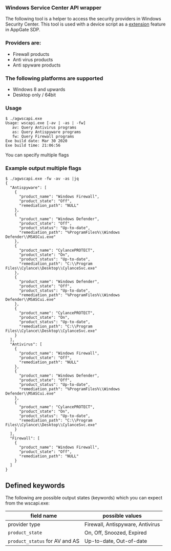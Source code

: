 ### Windows Service Center API wrapper
The following tool is a helper to access the security providers in Windows Security Center. This tool is used with a device script as a [extension](../sdp-extensions) feature in AppGate SDP. 

### Providers are:
* Firewall products
* Anti virus products
* Anti spyware products

### The following platforms are supported
* Windows 8 and upwards
* Desktop only / 64bit

### Usage
```
$ ./agwscapi.exe
Usage: wscapi.exe [-av | -as | -fw]
   av: Query Antivirus programs
   as: Query Antispyware programs
   fw: Query Firewall programs
Exe build date: Mar 30 2020
Exe build time: 21:06:56
```

You can specify multiple flags 

### Example output multiple flags
```
$ ./agwscapi.exe -fw -av -as |jq
{
  "Antispyware": [
    {
      "product_name": "Windows Firewall",
      "product_state": "Off",
      "remediation_path": "NULL"
    },
    {
      "product_name": "Windows Defender",
      "product_state": "Off",
      "product_status": "Up-to-date",
      "remediation_path": "%ProgramFiles%\\Windows Defender\\MSASCui.exe"
    },
    {
      "product_name": "CylancePROTECT",
      "product_state": "On",
      "product_status": "Up-to-date",
      "remediation_path": "C:\\Program Files\\Cylance\\Desktop\\CylanceSvc.exe"
    },
    {
      "product_name": "Windows Defender",
      "product_state": "Off",
      "product_status": "Up-to-date",
      "remediation_path": "%ProgramFiles%\\Windows Defender\\MSASCui.exe"
    },
    {
      "product_name": "CylancePROTECT",
      "product_state": "On",
      "product_status": "Up-to-date",
      "remediation_path": "C:\\Program Files\\Cylance\\Desktop\\CylanceSvc.exe"
    }
  ],
  "Antivirus": [
    {
      "product_name": "Windows Firewall",
      "product_state": "Off",
      "remediation_path": "NULL"
    },
    {
      "product_name": "Windows Defender",
      "product_state": "Off",
      "product_status": "Up-to-date",
      "remediation_path": "%ProgramFiles%\\Windows Defender\\MSASCui.exe"
    },
    {
      "product_name": "CylancePROTECT",
      "product_state": "On",
      "product_status": "Up-to-date",
      "remediation_path": "C:\\Program Files\\Cylance\\Desktop\\CylanceSvc.exe"
    }
  ],
  "Firewall": [
    {
      "product_name": "Windows Firewall",
      "product_state": "Off",
      "remediation_path": "NULL"
    }
  ]
}
```

## Defined keywords
The following are possible output states (keywords) which you can expect from the wscapi.exe:

| field name                     | possible values                  |
|--------------------------------|----------------------------------|
| provider type                  | Firewall, Antispyware, Antivirus |
| `product_state`                | On, Off, Snoozed, Expired        |
| `product_status` for AV and AS | Up-to-date, Out-of-date          |





